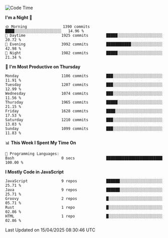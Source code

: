 <!--START_SECTION:waka-->
![Code Time](http://img.shields.io/badge/Code%20Time-1%2C343%20hrs%2052%20mins-blue)

**I'm a Night 🦉** 

```text
🌞 Morning                1390 commits        ████░░░░░░░░░░░░░░░░░░░░░   14.96 % 
🌆 Daytime                1925 commits        █████░░░░░░░░░░░░░░░░░░░░   20.72 % 
🌃 Evening                3992 commits        ███████████░░░░░░░░░░░░░░   42.98 % 
🌙 Night                  1982 commits        █████░░░░░░░░░░░░░░░░░░░░   21.34 % 
```
📅 **I'm Most Productive on Thursday** 

```text
Monday                   1106 commits        ███░░░░░░░░░░░░░░░░░░░░░░   11.91 % 
Tuesday                  1207 commits        ███░░░░░░░░░░░░░░░░░░░░░░   12.99 % 
Wednesday                1074 commits        ███░░░░░░░░░░░░░░░░░░░░░░   11.56 % 
Thursday                 1965 commits        █████░░░░░░░░░░░░░░░░░░░░   21.15 % 
Friday                   1628 commits        ████░░░░░░░░░░░░░░░░░░░░░   17.53 % 
Saturday                 1210 commits        ███░░░░░░░░░░░░░░░░░░░░░░   13.03 % 
Sunday                   1099 commits        ███░░░░░░░░░░░░░░░░░░░░░░   11.83 % 
```


📊 **This Week I Spent My Time On** 

```text
💬 Programming Languages: 
Bash                     0 secs              █████████████████████████   100.00 % 
```

**I Mostly Code in JavaScript** 

```text
JavaScript               9 repos             ██████░░░░░░░░░░░░░░░░░░░   25.71 % 
Java                     9 repos             ██████░░░░░░░░░░░░░░░░░░░   25.71 % 
Groovy                   2 repos             █░░░░░░░░░░░░░░░░░░░░░░░░   05.71 % 
Rust                     1 repo              █░░░░░░░░░░░░░░░░░░░░░░░░   02.86 % 
HTML                     1 repo              █░░░░░░░░░░░░░░░░░░░░░░░░   02.86 % 
```




 Last Updated on 15/04/2025 08:30:46 UTC
<!--END_SECTION:waka-->
